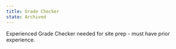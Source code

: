 ```yaml
---
title: Grade Checker
state: Archived
---
```


Experienced Grade Checker needed for site prep - must have prior experience.
